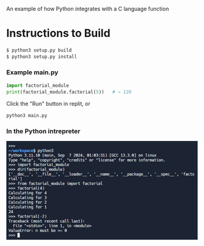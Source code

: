 An example of how Python integrates 
with a C language function


# Instructions to Build

```bash
$ python3 setup.py build
$ python3 setup.py install
```

### Example main.py

```py
import factorial_module
print(factorial_module.factorial(5))   # → 120
```


Click the "Run" button in replit, or 

```bash
python3 main.py 
```

### In the Python intrepreter

![image](interpreter.png)
